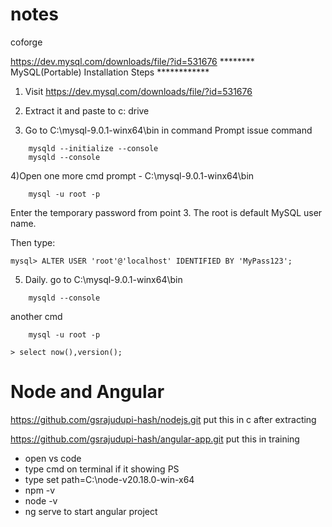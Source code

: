 # notes
coforge

https://dev.mysql.com/downloads/file/?id=531676
******** MySQL(Portable) Installation Steps ************

1) Visit https://dev.mysql.com/downloads/file/?id=531676 

2) Extract it and paste to c: drive

3) Go to C:\mysql-9.0.1-winx64\bin in command Prompt
issue command
```
	mysqld --initialize --console
	mysqld --console
```
4)Open one more cmd prompt - C:\mysql-9.0.1-winx64\bin 
```
	mysql -u root -p
```
Enter the temporary password from point 3. 
The root is default MySQL user name. 

Then type: 
```
mysql> ALTER USER 'root'@'localhost' IDENTIFIED BY 'MyPass123';
```

5) Daily.
go to C:\mysql-9.0.1-winx64\bin
```
	mysqld --console
```
another cmd
```
	mysql -u root -p
```
```
> select now(),version();
```
# Node and Angular
https://github.com/gsrajudupi-hash/nodejs.git
put this in c after extracting 


https://github.com/gsrajudupi-hash/angular-app.git
put this in training

- open vs code 
- type cmd on terminal if it showing PS 
- type set path=C:\node-v20.18.0-win-x64
- npm -v
- node -v 
- ng serve to start angular project
